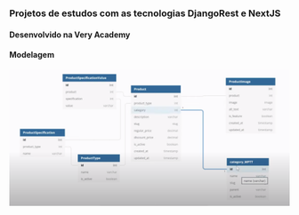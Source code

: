 ### Projetos de estudos com as tecnologias DjangoRest e NextJS

#### Desenvolvido na Very Academy

#### Modelagem 
<p align="center">
<img src="https://github.com/manoeljr/backend-ecommerce-store/blob/main/_documentation/modelagem.png" alt=""/>
</p>
